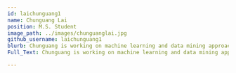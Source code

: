 ```yaml
---
id: laichunguang1
name: Chunguang Lai
position: M.S. Student
image_path: ../images/chunguanglai.jpg
github_username: laichunguang1
blurb: Chunguang is working on machine learning and data mining approaches for drug synergy prediction. 
Full_Text: Chunguang is working on machine learning and data mining approaches for drug synergy prediction. This is an important problem  with potentially profound clinical implications. His systems biology model exhibit a plausible biological explanation for discrepancies observed in machine learning models in synergy prediction approaches.

---
```

